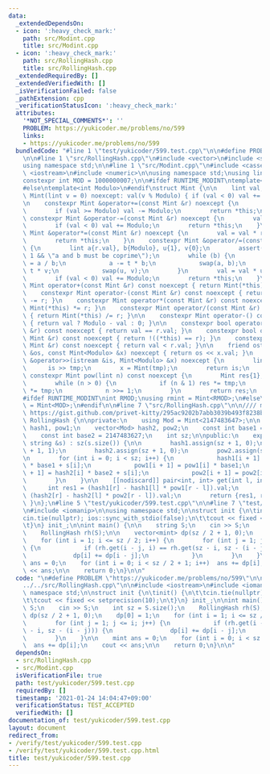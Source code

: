 ```yaml
---
data:
  _extendedDependsOn:
  - icon: ':heavy_check_mark:'
    path: src/Modint.cpp
    title: src/Modint.cpp
  - icon: ':heavy_check_mark:'
    path: src/RollingHash.cpp
    title: src/RollingHash.cpp
  _extendedRequiredBy: []
  _extendedVerifiedWith: []
  _isVerificationFailed: false
  _pathExtension: cpp
  _verificationStatusIcon: ':heavy_check_mark:'
  attributes:
    '*NOT_SPECIAL_COMMENTS*': ''
    PROBLEM: https://yukicoder.me/problems/no/599
    links:
    - https://yukicoder.me/problems/no/599
  bundledCode: "#line 1 \"test/yukicoder/599.test.cpp\"\n\n#define PROBLEM \"https://yukicoder.me/problems/no/599\"\
    \n\n#line 1 \"src/RollingHash.cpp\"\n#include <vector>\n#include <string>\n\n\
    using namespace std;\n\n#line 1 \"src/Modint.cpp\"\n#include <cassert>\n#include\
    \ <iostream>\n#include <numeric>\n\nusing namespace std;\nusing lint = long long;\n\
    constexpr int MOD = 1000000007;\n\n#ifdef RUNTIME_MODINT\ntemplate<int &Modulo>\n\
    #else\ntemplate<int Modulo>\n#endif\nstruct Mint {\n\n    lint val;\n    constexpr\
    \ Mint(lint v = 0) noexcept: val(v % Modulo) { if (val < 0) val += Modulo; }\n\
    \n    constexpr Mint &operator+=(const Mint &r) noexcept {\n        val += r.val;\n\
    \        if (val >= Modulo) val -= Modulo;\n        return *this;\n    }\n   \
    \ constexpr Mint &operator-=(const Mint &r) noexcept {\n        val -= r.val;\n\
    \        if (val < 0) val += Modulo;\n        return *this;\n    }\n    constexpr\
    \ Mint &operator*=(const Mint &r) noexcept {\n        val = val * r.val % Modulo;\n\
    \        return *this;\n    }\n    constexpr Mint &operator/=(const Mint &r) noexcept\
    \ {\n        lint a{r.val}, b{Modulo}, u{1}, v{0};\n        assert(gcd(a, b) ==\
    \ 1 && \"a and b must be coprime\");\n        while (b) {\n            lint t\
    \ = a / b;\n            a -= t * b;\n            swap(a, b);\n            u -=\
    \ t * v;\n            swap(u, v);\n        }\n        val = val * u % Modulo;\n\
    \        if (val < 0) val += Modulo;\n        return *this;\n    }\n\n    constexpr\
    \ Mint operator+(const Mint &r) const noexcept { return Mint(*this) += r; }\n\
    \    constexpr Mint operator-(const Mint &r) const noexcept { return Mint(*this)\
    \ -= r; }\n    constexpr Mint operator*(const Mint &r) const noexcept { return\
    \ Mint(*this) *= r; }\n    constexpr Mint operator/(const Mint &r) const noexcept\
    \ { return Mint(*this) /= r; }\n\n    constexpr Mint operator-() const noexcept\
    \ { return val ? Modulo - val : 0; }\n\n    constexpr bool operator==(const Mint\
    \ &r) const noexcept { return val == r.val; }\n    constexpr bool operator!=(const\
    \ Mint &r) const noexcept { return !((*this) == r); }\n    constexpr bool operator<(const\
    \ Mint &r) const noexcept { return val < r.val; }\n\n    friend ostream &operator<<(ostream\
    \ &os, const Mint<Modulo> &x) noexcept { return os << x.val; }\n    friend istream\
    \ &operator>>(istream &is, Mint<Modulo> &x) noexcept {\n        lint tmp;\n  \
    \      is >> tmp;\n        x = Mint(tmp);\n        return is;\n    }\n\n    [[nodiscard]]\
    \ constexpr Mint pow(lint n) const noexcept {\n        Mint res{1}, tmp{*this};\n\
    \        while (n > 0) {\n            if (n & 1) res *= tmp;\n            tmp\
    \ *= tmp;\n            n >>= 1;\n        }\n        return res;\n    }\n};\n\n\
    #ifdef RUNTIME_MODINT\nint RMOD;\nusing rmint = Mint<RMOD>;\n#else\nusing mint\
    \ = Mint<MOD>;\n#endif\n\n#line 7 \"src/RollingHash.cpp\"\n\n//// mod, base from\
    \ https://gist.github.com/privet-kitty/295ac9202b7abb3039b493f8238bf40f\nclass\
    \ RollingHash {\n\nprivate:\n    using Mod = Mint<2147483647>;\n\n    vector<Mod>\
    \ hash1, pow1;\n    vector<Mod> hash2, pow2;\n    const int base1 = 2147483634;\n\
    \    const int base2 = 2147483627;\n    int sz;\n\npublic:\n    explicit RollingHash(const\
    \ string &s) : sz(s.size()) {\n\n        hash1.assign(sz + 1, 0);\n        pow1.assign(sz\
    \ + 1, 1);\n        hash2.assign(sz + 1, 0);\n        pow2.assign(sz + 1, 1);\n\
    \n        for (int i = 0; i < sz; i++) {\n            hash1[i + 1] = hash1[i]\
    \ * base1 + s[i];\n            pow1[i + 1] = pow1[i] * base1;\n            hash2[i\
    \ + 1] = hash2[i] * base2 + s[i];\n            pow2[i + 1] = pow2[i] * base2;\n\
    \        }\n    }\n\n    [[nodiscard]] pair<int, int> get(int l, int r) {\n  \
    \      int res1 = (hash1[r] - hash1[l] * pow1[r - l]).val;\n        int res2 =\
    \ (hash2[r] - hash2[l] * pow2[r - l]).val;\n        return {res1, res2};\n   \
    \ }\n};\n#line 5 \"test/yukicoder/599.test.cpp\"\n\n#line 7 \"test/yukicoder/599.test.cpp\"\
    \n#include <iomanip>\n\nusing namespace std;\n\nstruct init {\n\tinit() {\n\t\t\
    cin.tie(nullptr); ios::sync_with_stdio(false);\n\t\tcout << fixed << setprecision(10);\n\
    \t}\n} init_;\n\nint main() {\n\n    string S;\n    cin >> S;\n    int sz = S.size();\n\
    \    RollingHash rh(S);\n\n    vector<mint> dp(sz / 2 + 1, 0);\n    dp[0] = 1;\n\
    \    for (int i = 1; i <= sz / 2; i++) {\n        for (int j = 1; j <= i; j++)\
    \ {\n            if (rh.get(i - j, i) == rh.get(sz - i, sz - (i - j))) {\n   \
    \             dp[i] += dp[i - j];\n            }\n        }\n    }\n\n    mint\
    \ ans = 0;\n    for (int i = 0; i < sz / 2 + 1; i++)  ans += dp[i];\n    cout\
    \ << ans;\n\n    return 0;\n}\n\n"
  code: "\n#define PROBLEM \"https://yukicoder.me/problems/no/599\"\n\n#include \"\
    ../../src/RollingHash.cpp\"\n\n#include <iostream>\n#include <iomanip>\n\nusing\
    \ namespace std;\n\nstruct init {\n\tinit() {\n\t\tcin.tie(nullptr); ios::sync_with_stdio(false);\n\
    \t\tcout << fixed << setprecision(10);\n\t}\n} init_;\n\nint main() {\n\n    string\
    \ S;\n    cin >> S;\n    int sz = S.size();\n    RollingHash rh(S);\n\n    vector<mint>\
    \ dp(sz / 2 + 1, 0);\n    dp[0] = 1;\n    for (int i = 1; i <= sz / 2; i++) {\n\
    \        for (int j = 1; j <= i; j++) {\n            if (rh.get(i - j, i) == rh.get(sz\
    \ - i, sz - (i - j))) {\n                dp[i] += dp[i - j];\n            }\n\
    \        }\n    }\n\n    mint ans = 0;\n    for (int i = 0; i < sz / 2 + 1; i++)\
    \  ans += dp[i];\n    cout << ans;\n\n    return 0;\n}\n\n"
  dependsOn:
  - src/RollingHash.cpp
  - src/Modint.cpp
  isVerificationFile: true
  path: test/yukicoder/599.test.cpp
  requiredBy: []
  timestamp: '2021-01-24 14:04:47+09:00'
  verificationStatus: TEST_ACCEPTED
  verifiedWith: []
documentation_of: test/yukicoder/599.test.cpp
layout: document
redirect_from:
- /verify/test/yukicoder/599.test.cpp
- /verify/test/yukicoder/599.test.cpp.html
title: test/yukicoder/599.test.cpp
---
```

